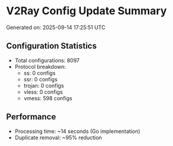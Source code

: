 # V2Ray Config Update Summary
Generated on: 2025-09-14 17:25:51 UTC

## Configuration Statistics
- Total configurations: 8097
- Protocol breakdown:
  - ss: 0 configs
  - ssr: 0 configs
  - trojan: 0 configs
  - vless: 0 configs
  - vmess: 598 configs

## Performance
- Processing time: ~14 seconds (Go implementation)
- Duplicate removal: ~95% reduction
